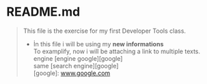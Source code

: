 # README.md
> This file is the exercise for my first Developer Tools class.
>  * İn this file i will be using my **new informations**  
 >   To examplify, now i will be attaching a link to multiple texts.  
>engine [engine google][google]  
>same [search engine][google]  
>[google]: www.google.com
